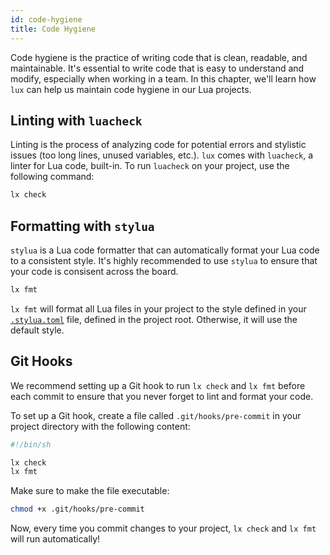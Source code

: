 ```yaml
---
id: code-hygiene
title: Code Hygiene
---
```


Code hygiene is the practice of writing code that is clean, readable, and
maintainable. It's essential to write code that is easy to understand and
modify, especially when working in a team. In this chapter, we'll learn how
`lux` can help us maintain code hygiene in our Lua projects.

## Linting with `luacheck`

Linting is the process of analyzing code for potential errors and stylistic issues (too long lines, unused variables, etc.).
`lux` comes with `luacheck`, a linter for Lua code, built-in. To run `luacheck` on your project, use the following command:

```sh
lx check
```

<!--TODO: Add output of `lx check` command for our current code and see if there are any issues.-->

## Formatting with `stylua`

`stylua` is a Lua code formatter that can automatically format your Lua code to a consistent style.
It's highly recommended to use `stylua` to ensure that your code is consisent across the board.

```sh
lx fmt
```

`lx fmt` will format all Lua files in your project to the style defined in
your
[`.stylua.toml`](https://github.com/JohnnyMorganz/StyLua?tab=readme-ov-file#options)
file, defined in the project root. Otherwise, it will use the default style.

## Git Hooks

We recommend setting up a Git hook to run `lx check` and `lx fmt` before
each commit to ensure that you never forget to lint and format your code.

To set up a Git hook, create a file called `.git/hooks/pre-commit` in your
project directory with the following content:

```sh
#!/bin/sh

lx check
lx fmt
```

Make sure to make the file executable:

```sh
chmod +x .git/hooks/pre-commit
```

Now, every time you commit changes to your project, `lx check` and `lx fmt` will run automatically!
